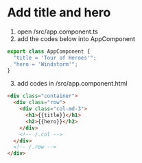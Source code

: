 # Add title and hero 
1. open /src/app.component.ts
2. add the codes below into AppComponent
```typescript
export class AppComponent {
  "title = 'Tour of Heroes'";
  "hero = 'Windstorm'";
}
```
3. add codes in /src/app.component.html
```html
<div class="container">
  <div class="row">
    <div class="col-md-3">
      <h1>{{title}}</h1>
      <h2>{{hero}}</h2>
    </div>
    <!-- /.col -->    
  </div>
  <!-- /.row -->
</div>
```
